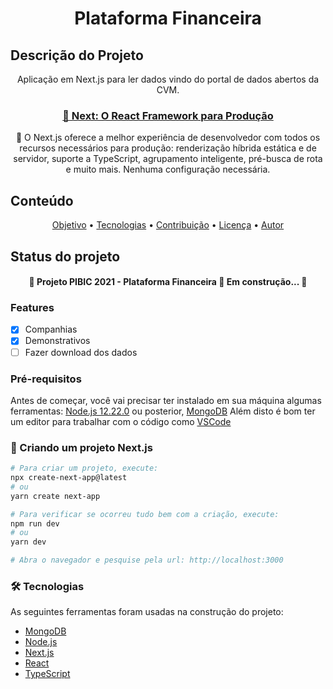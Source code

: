 <h1 align="center"> Plataforma Financeira</h1>

## Descrição do Projeto
<p align="center">Aplicação em Next.js para ler dados vindo do portal de dados abertos da CVM.</p>

<h3 align="center">
    <a href="https://nextjs.org/">🔗 Next: O React Framework para Produção</a>
</h3>
<p align="center">🚀 O Next.js oferece a melhor experiência de desenvolvedor com todos os recursos necessários para produção: renderização híbrida estática e de servidor, suporte a TypeScript, agrupamento inteligente, pré-busca de rota e muito mais. Nenhuma configuração necessária.
</p>

## Conteúdo
<p align="center">
 <a href="#objetivo">Objetivo</a> •
 <a href="#tecnologias">Tecnologias</a> • 
 <a href="#contribuicao">Contribuição</a> • 
 <a href="#licenc-a">Licença</a> • 
 <a href="#autor">Autor</a>
</p>

## Status do projeto
<h4 align="center"> 
	🚧  Projeto PIBIC 2021 - Plataforma Financeira 🚀 Em construção...  🚧
</h4>

### Features

- [x] Companhias
- [x] Demonstrativos
- [ ] Fazer download dos dados

### Pré-requisitos

Antes de começar, você vai precisar ter instalado em sua máquina algumas ferramentas:
[Node.js 12.22.0](https://nodejs.org/en/) ou posterior, [MongoDB](https://www.mongodb.com/)
Além disto é bom ter um editor para trabalhar com o código como [VSCode](https://code.visualstudio.com/)

### 🎲 Criando um projeto Next.js

```bash
# Para criar um projeto, execute:
npx create-next-app@latest
# ou
yarn create next-app

# Para verificar se ocorreu tudo bem com a criação, execute:
npm run dev
# ou
yarn dev

# Abra o navegador e pesquise pela url: http://localhost:3000
```

### 🛠 Tecnologias

As seguintes ferramentas foram usadas na construção do projeto:

- [MongoDB](https://www.mongodb.com/)
- [Node.js](https://nodejs.org/en/)
- [Next.js](https://nextjs.org/)
- [React](https://pt-br.reactjs.org/)
- [TypeScript](https://www.typescriptlang.org/)